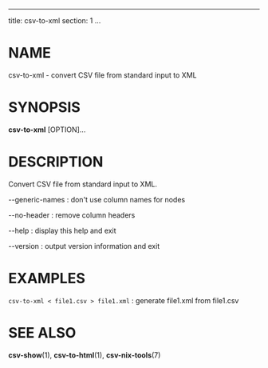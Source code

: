 <!--
SPDX-License-Identifier: BSD-3-Clause
Copyright 2020, Marcin Ślusarz <marcin.slusarz@gmail.com>
-->

---
title: csv-to-xml
section: 1
...

# NAME #

csv-to-xml - convert CSV file from standard input to XML

# SYNOPSIS #

**csv-to-xml** [OPTION]...

# DESCRIPTION #

Convert CSV file from standard input to XML.

\--generic-names
:   don't use column names for nodes

\--no-header
:   remove column headers

\--help
:   display this help and exit

\--version
:   output version information and exit

# EXAMPLES #

`csv-to-xml < file1.csv > file1.xml`
:   generate file1.xml from file1.csv

# SEE ALSO #

**csv-show**(1), **csv-to-html**(1), **csv-nix-tools**(7)
